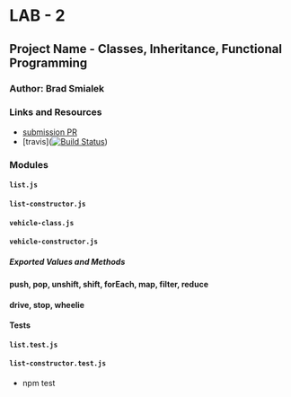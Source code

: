 # LAB - 2

## Project Name - Classes, Inheritance, Functional Programming

### Author: Brad Smialek

### Links and Resources
* [submission PR](https://github.com/brad-smialek-401-advanced-javascript/lab-class-2/pull/1)
* [travis]([![Build Status](https://travis-ci.com/brad-smialek-401-advanced-javascript/lab-class-2.svg?branch=master)](https://travis-ci.com/brad-smialek-401-advanced-javascript/lab-class-2))

### Modules
#### `list.js`
#### `list-constructor.js`
#### `vehicle-class.js`
#### `vehicle-constructor.js`

##### Exported Values and Methods
#### push, pop, unshift, shift, forEach, map, filter, reduce
#### drive, stop, wheelie

  
#### Tests
#### `list.test.js`
#### `list-constructor.test.js`
* npm test 
